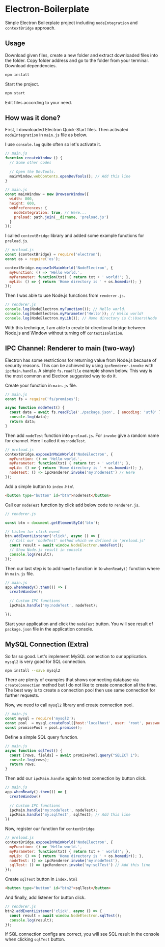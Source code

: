 # Electron-Boilerplate
Simple Electron Boilerplate project including `nodeIntegration` and `contextBridge` approach.

## Usage
Download given files, create a new folder and extract downloaded files into the folder. Copy folder address and go to the folder from your terminal. Download dependencies.

```sh
npm install
```

Start the project.

```sh
npm start
```

Edit files according to your need.

## How was it done?
First, I downloaded Electron Quick-Start files. Then activated `nodeIntegration` in `main.js` file as below.

I use `console.log` quite often so let's activate it.

```js
// main.js
function createWindow () {
  // Some other codes
  
  // Open the DevTools.
  mainWindow.webContents.openDevTools(); // Add this line
}
```

```js
// main.js
const mainWindow = new BrowserWindow({
  width: 800,
  height: 600,
  webPreferences: {
    nodeIntegration: true, // Here...
    preload: path.join(__dirname, 'preload.js')
  }
});
```

I called `contextBridge` library and added some example functions for `preload.js`.

```js
// preload.js
const {contextBridge} = require('electron');
const os = require('os');

contextBridge.exposeInMainWorld('NodeElectron', {
  myFunction: () => 'Hello world.',
  myParameter: function(txt) { return txt + ' world!'; },
  myLib: () => { return 'Home directory is ' + os.homedir(); }
});
```

Then I was able to use Node.js functions from `renderer.js`.

```js
// renderer.js
console.log(NodeElectron.myFunction()); // Hello world.
console.log(NodeElectron.myParameter('Hello')); // Hello world!
console.log(NodeElectron.myLib()); // Home directory is C:\Users\Node
```

With this technique, I am able to create bi-directional bridge between Node.js and Window without turning off `contextIsolation`.

## IPC Channel: Renderer to main (two-way)

Electron has some restrictions for returning value from Node.js because of security reasons. This can be achieved by using `ipcRenderer.invoke` with `ipcMain.handle`. A simple `fs.readFile` example shown below. This way is the most common and Electron suggested way to do it.

Create your function in `main.js` file.

```js
// main.js
const fs = require('fs/promises');

async function nodeTest() {
  const data = await fs.readFile('./package.json', { encoding: 'utf8' });
  console.log(data);
  return data;
}
```

Then add `nodeTest` function into `preload.js`. For `invoke` give a random name for channel. Here I called it `my:nodeTest`.

```js
// preload.js
contextBridge.exposeInMainWorld('NodeElectron', {
  myFunction: () => 'Hello world.',
  myParameter: function(txt) { return txt + ' world!'; },
  myLib: () => { return 'Home directory is ' + os.homedir(); },
  nodeTest: () => ipcRenderer.invoke('my:nodeTest') // Here
});
```

Add a simple button to `index.html`

```html
<button type="button" id="btn">nodeTest</button>
```

Call our `nodeTest` function by click add below code to `renderer.js`.

```js
// renderer.js

const btn = document.getElementById('btn');

// Listen for click event
btn.addEventListener('click', async () => {
  // Call our 'nodeTest' method which we defined in 'preload.js'
  const result = await window.NodeElectron.nodeTest();
  // Show Node.js result in console
  console.log(result);
});
```

Then our last step is to add `handle` function in to `whenReady()` function where in `main.js` file.

```js
// main.js
app.whenReady().then(() => {
  createWindow();
  
  // Custom IPC functions
  ipcMain.handle('my:nodeTest', nodeTest);

});
```

Start your application and click the `nodeTest` button. You will see result of `package.json` file in the application console.

## MySQL Connection (Extra)

So far so good. Let's implement MySQL connection to our application. `mysql2` is very good for SQL connection.

```sh
npm install --save mysql2
```


There are plenty of examples that shows connecting database via `createConnection` method but I do not like to create connection all the time. The best way is to create a connection pool then use same connection for further requests.

Now, we need to call `mysql2` library and create connection pool.

```js
// main.js
const mysql = require('mysql2');
const pool  = mysql.createPool({host:'localhost', user: 'root', password: 'test', database: 'test'});
const promisePool = pool.promise();
```

Define a simple SQL query function.

```js
// main.js
async function sqlTest() {
  const [rows, fields] = await promisePool.query("SELECT 1");
  console.log(rows);
  return rows;
}
```

Then add our `ipcMain.handle` again to test connection by button click.

```js
// main.js
app.whenReady().then(() => {
  createWindow()
  
  // Custom IPC functions
  ipcMain.handle('my:nodeTest', nodeTest);
  ipcMain.handle('my:sqlTest', sqlTest); // Add this line
})
```

Now, register our function for `contextBridge`

```js
// preload.js
contextBridge.exposeInMainWorld('NodeElectron', {
  myFunction: () => 'Hello world.',
  myParameter: function(txt) { return txt + ' world!'; },
  myLib: () => { return 'Home directory is ' + os.homedir(); },
  nodeTest: () => ipcRenderer.invoke('my:nodeTest'),
  sqlTest: () => ipcRenderer.invoke('my:sqlTest') // Add this line
});
```

Create `sqlTest` button in `index.html`

```html
<button type="button" id="btn2">sqlTest</button>
```

And finally, add listener for button click.

```js
// renderer.js
btn2.addEventListener('click', async () => {
  const result = await window.NodeElectron.sqlTest();
  console.log(result);
});
```

If SQL connection configs are correct, you will see SQL result in the console when clicking `sqlTest` button.

